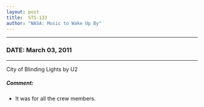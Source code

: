 ```yaml
---
layout: post
title:  STS-133
author: "NASA: Music to Wake Up By"
---
```


----
### DATE: March 03, 2011
----
City of Blinding Lights by U2

##### Comment:
* It was for all the crew members.
